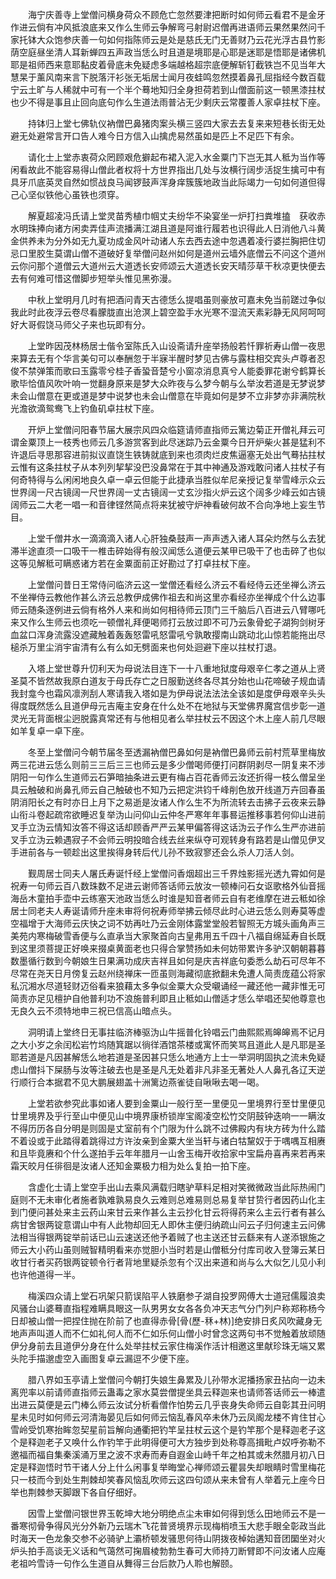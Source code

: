 <!-- { "loadSidebar": true } -->
　　海宁庆善寺上堂僧问横身荷众不顾危亡忽然要津把断时如何师云看君不是金牙作进云倘有冲风抵浪底来又作么生师云争解弯弓射尉迟僧再进语师云果然果然问千家托钵大众饱参庆善一句如何指陈师云是处是慈氏无门无善财乃云花光浮古县竹影荫空庭昼坐清人耳新蝉四五声政当恁么时且道是境耶是心耶是迷耶是悟耶是诸佛机耶是祖师西来意耶黏皮着骨底未免疑虑多端越格超宗底便解斩钉截铁岂不见当年大慧杲于薰风南来言下脱落汗衫张无垢居士闻月夜蛙鸣忽然摸着鼻孔屈指经今数百载宁云土旷与人稀就中可有一个半个蓦地知归全身担荷若到山僧面前这一顿黑漆拄杖也少不得是事且止回向底句作么生道法雨普沾无少剩庆云常覆善人家卓拄杖下座。

　　持钵归上堂七佛轨仪衲僧巴鼻猪肉案头横三竖四大家去去复来来短巷长街无处避无处避常言开口告人难今日方信入山擒虎易然虽如是匹上不足匹下有余。

　　请化士上堂赤衷荷众罔顾艰危擗起布裙入泥入水金粟门下岂无其人秪为当作等闲看故此不能容易得山僧此者权将十方世界指出几处与汝横行阔步活捉生擒可中有具牙爪底英灵自然如惯战良马闻锣鼓声浑身痒簇簇地政当此际竭力一句如何道但得己心坚似铁他心虽铁也须穿。

　　解夏超凌冯氏请上堂灵苗秀植巾帼丈夫纷华不染宴坐一炉打扫粪堆搕　获收赤水明珠捧向诸方闲卖弄佳声流播满江湖且道是阿谁行履若也识得此人日消他八斗黄金供养未为分外如无九夏功成金风叶动诸人东去西去途中忽遇着凌行婆拦胸把住切忌口里胶生莫谓山僧不道破好复举僧问赵州如何是道州云墙外底僧云不问这个道州云你问那个道僧云大道州云大道透长安师颂云大道透长安天晴莎草干秋凉更快便去去有何难可惜这僧脚步短举头惟见黑弥漫。

　　中秋上堂明月几时有把酒问青天古德恁么提唱虽则豪放可嘉未免当前蹉过争似我此时此夜浮云卷尽看朦胧直出沧溟上碧空盈手水光寒不湿流天素彩静无风阿呵呵好大哥假饶马师父子来也玩即有分。

　　上堂昨因茂林杨居士偕令室陈氏入山设斋请升座举扬般若忏罪祈寿山僧一夜思来算去无有个华言美句可以奉酬忽于半寐半醒时梦见古佛与露柱相交宾头卢尊者忍俊不禁弹策而歌曰玉露零兮桂子香蛩音楚兮小窗凉消息真兮人能委罪花谢兮鹤算长歌毕恰值风吹叶响一觉翻身原来是梦大众昨夜与么梦今朝与么举汝若道是无梦说梦未会山僧意在更或道是梦中说梦也未会山僧意在毕竟如何是梦不立非梦亦非满院秋光澹欲滴鸳鸯飞上钓鱼矶卓拄杖下座。

　　开炉上堂僧问阳春节届大展宗风四众临筵请师直指师云篱边菊正开僧礼拜云可谓金粟顶上一枝秀也师云几多游赏客到此尽迷踪乃云金粟今日开炉柴火甚是猛利不许退后寻思那容进前拟议直饶生铁铸就底到来也须肉烂皮焦逼塞无处出气蓦拈拄杖云惟有这条拄杖子从本列列挈挈没巴没鼻常在于其中神通及游戏敢问诸人拄杖子有何奇特得与么闲闲地良久卓一卓云但能于此捷承当胜似牟尼亲授记复举雪峰示众云世界阔一尺古镜阔一尺世界阔一丈古镜阔一丈玄沙指火炉云这个阔多少峰云如古镜阔师云二大老一唱一和音律铿然简点将来犹被守炉神看破何故不合向净地上妄生节目。

　　上堂千僧井水一滴滴滴入诸人心肝独桑鼓声一声声透入诸人耳朵灼然与么去犹滞半途直须一口吸干一椎击碎始得有般汉闻恁么道便云某甲已吸干了也击碎了也似这等见解秪可瞒惑诸方若在金粟面前正好勘过了打卓拄杖下座。

　　上堂僧问昔日王常侍问临济云这一堂僧还看经么济云不看经侍云还坐禅么济云不坐禅侍云教他作甚么济云总教伊成佛作祖去和尚这里亦看经亦坐禅成个什么边事师云随条逐例进云倘有格外人来和尚如何相待师云顶门三千脑后八百进云八臂哪吒来又作么生师云也须吃一顿僧礼拜便喝师打云放过即不可乃云象骨蛇子湖狗剑树牙血盆口浑身流露没遮藏触着轰轰怒雷吼怒雷吼兮孰敢撄南山跳动北山惊若能拖出尽槌杀万里尘消宇宙清有么有么如无劈面来也何处迴避下座以拄杖打退。

　　入塔上堂世尊升忉利天为母说法目连下一十八重地狱度母艰辛仁孝之道从上贤圣莫不皆然故我原白道友于母氏存亡之日服勤送终各尽其分始也山花啼破子规血请我封龛今也霜风凛洌刮人寒请我入塔如是为伊母说法法法全该如是度伊母艰辛头头得度既然恁么且道伊母元吉庵主安身在什么处不在地狱与天堂佛界魔宫信步彰一道灵光无背面根尘迥脱露真常还有与他相见者么举拄杖云不因这个木上座人前几尽眼如羊复卓一卓下座。

　　冬至上堂僧问今朝节届冬至透漏衲僧巴鼻如何是衲僧巴鼻师云前村荒草里梅放两三花进云恁么则前三三后三三也师云是多少僧喝师便打问群阴剥尽一阴复来不涉阴阳一句作么生道师云石笋暗抽条进云更有梅占百花香师云汝还折得一枝么僧呈坐具云触破和尚鼻孔师云自己触破也不知乃云把定洪钧千峰削色放开线道万卉回春虽阴消阳长之有时亦日上月下之易逝是汝诸人作么生不为所流转去击拂子云夜来云静山衔斗卷起疏帘欲睡迟复举沩山问仰山云仲冬严寒年年事晷运推移事若何仰山进前叉手立沩云情知汝答不得这话却顾香严严云某甲偏答得这话沩云子作么生严亦进前叉手立沩云赖遇寂子不会师云明投暗合线去丝来纵夺可观转身有路若是山僧见伊叉手进前各与一顿趁出这里挨得身转后代儿孙不致寂寥还会么杀人刀活人剑。

　　觐周居士同夫人屠氏寿诞忏经上堂僧问香烟超出三千界烛影摇光透九霄如何是祝寿一句师云百八数珠数不足进云谢师答话师云放汝一顿棒问石女讴歌格外仙音摇海岳木童拍手壶中云练塞天池政当恁么时谁是知音者师云自有老维摩在进云秪如徐居士同老夫人寿诞请师升座未审将何祝寿师举拂云倾尽此时心进云恁么则寿莫等虚空福增于大海师云庆快之词不妨再吐乃云金刚体露堂堂般若智照无方城头画角声三美苑内寒梅破雪香便与么直承当大家聚首向古皇弗用五千四十八福自绵延寿自长既到这里须菩提正好唤来掇桌黄面老也只得合掌赞扬如未何妨带累许多驴汉朝朝暮暮数墨循行数到今朝娘生日果满功成庆吉祥且如何是庆吉祥底句委悉么劫石可尽年不尽常在尧天日月傍复云赵州绕禅床一匝虽则海藏彻底掀翻未免遭人简责庞蕴公将家私沉湘水尽道轻财迈俗看来狼藉太多争似金粟大众受嚫诵经一藏还他一藏非惟无可简责亦足见檀护自他普利功不浪施普利即且止秪如山僧适才恁么举唱还契他尊意也无良久云不须特地申三祝已信高山暗点头。

　　洞明请上堂终日无事拄临济棒驱沩山牛摇普化铃唱云门曲熙熙焉皞皞焉不记月之大小岁之余闰松岩竹坞随箕踞以徜徉酒馆茶楼或寓怀而笑骂且道此人是凡耶是圣耶若道是凡因甚解恁么地若道是圣因甚只恁么地通方上士一举洞明固执之流未免疑虑山僧抖下屎肠与汝等注破去也是圣是凡无处着非凡非圣无著处人人鼻孔各辽天逆行顺行合本据君不见大鹏展翅盖十洲篱边燕雀徒自啾啾去喝一喝。

　　上堂若欲参究此事如诸人要到金粟山一般行至一里便见一里境界行至廿里便见廿里境界及乎行至山中便见山中境界康桥锁岸宝阁凌空松竹交阴鼓钟迭响一一瞒汝不得历历各自分明是则固是丈室前有个门限为什么跳不过佛殿内有块方砖为什么踏不着设或于此踏得着跳得过方许汝亲到金粟大坐当轩与诸白牯黧奴于于喁喁互相赓和且毕竟赓和个什么遂拍手云年年腊月一山舍玉梅开收拾家中宝扁舟喜再来若再来霜天皎月任徘徊是汝诸人还知金粟极力相为处么复拍一拍下座。

　　含虚化士请上堂空手出山去乘风满载归瞎驴草料足相对笑微微政当此际热闹门庭则不无未审化者施者孰难孰易良久云难则总难易则总易复举甘贽行者因药山化主到门便问甚处来主云药山来甘云来作甚么主云抄化甘云将得药来么主云行者有甚么病甘舍银两锭意谓山中有人此物却回无人即休主便归纳疏山问云子归何速主云问佛法相当得银两锭举前话已山云速送还他予着贼了也主送还甘云繇来有人遂添银施之师云大小药山虽则贼智精明看来亦觉胆小当时若是山僧秪分付库司收入登簿云某日收甘行者买药银两锭顿令行者背地里疑杀忽有个汉出来道和尚与么大似乞儿见小利也许他道得一半。

　　梅溪四众请上堂石巩架只箭误陷平人铁磨参子湖自投罗网傅大士道冠儒履浪卖风骚台山婆蓦直指程难瞒具眼这一队男男女女各各负冲天志气分门列户称郑称杨今日却被山僧一把捏住抛在阶前了也直得赤骨[骨(歷-秝+林)]绝安排日炙风吹藏身无地声声叫道人而不仁如礼何人而不仁如乐何山僧小时曾念这两句书不觉触着放顽随伊分身前去且道伊分身在什么处举拄杖云家住梅溪作活计相邀这里献珍珠无端又累头陀手描邈虚空入画图复卓云漏逗不少便下座。

　　腊八界如玉亭请上堂僧问今朝打失娘生鼻累及儿孙带水泥播扬家丑拈向一边未离兜率以前请师直指师云蛊毒之家水莫尝僧提坐具云释迦来也请师答话师云一棒遣出进云莫便是云门棒么师云汝试分析看僧作怕势云几乎丧身失命师云自彰其丑问明星未见时如何师云河清海晏见后如何师云恼乱春风卒未休乃云凤阁龙楼不肯住甘心雪岭受饥寒抬眸忽契星前旨解向通衢把钓竿呈拄杖云这个是钓竿那个是释迦老子这个是释迦老子又唤什么作钓竿于此明得便可大方独步到处称尊高揖毗卢奴呼弥勒不邀福而福自集秦溪涌万里之波不求寿而寿自遐金山峙千年之柏其或未然腊月初八日定是释迦悟时节干诸人分上什么闲事复举晦堂心禅师颂云瞿昙失却眼睛时雪里梅花只一枝而今到处生荆棘却笑春风恼乱吹师云这四句颂从来未曾有人举着元上座今日举也荆棘参天脚跟下各自仔细好。

　　因雪上堂僧问银世界玉乾坤大地分明绝点尘未审如何得到恁么田地师云不是一番寒彻骨争得风光分外新乃云瑞木飞花普贤境界示现梅梢喷玉大悲手眼全彰政当此时海天一色龙象交参不必骑驴上灞桥顿发骚思何待山阴拨夜棹始遘知音团圞坐对火炉头拍手高谈无义话和气蔼然可掬眉棱勃勃生春可大师持刀断臂即不问汝诸人应庵老祖吟雪诗一句作么生道自从舞得三台后款乃人聆也解颐。

